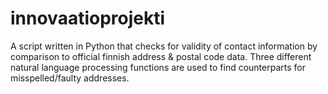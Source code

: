 # innovaatioprojekti
A script written in Python that checks for validity of contact information by comparison to official finnish address & postal code data. Three different natural language processing functions are used to find counterparts for misspelled/faulty addresses.
